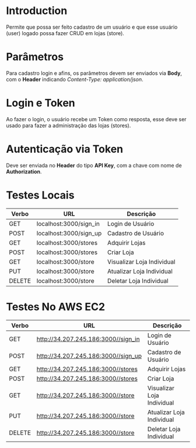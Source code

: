 
# Introduction

Permite que possa ser feito cadastro de um usuário e que esse usuário (user) logado possa fazer CRUD em lojas (store).

# Parâmetros

Para cadastro login e afins, os parâmetros devem ser enviados via **Body**, com o **Header** indicando *Content-Type: application/json*.

# Login e Token

Ao fazer o login, o usuário recebe um Token como resposta, esse deve ser usado para fazer a administração das lojas (stores).

# Autenticação via Token

Deve ser enviada no **Header** do tipo **API Key**, com a chave com nome de **Authorization**.

# Testes Locais

| Verbo  | URL                    | Descrição                  |
|--------|------------------------|----------------------------|
| GET    | localhost:3000/sign_in | Login de Usuário           |
| POST   | localhost:3000/sign_up | Cadastro de Usuário        |
| GET    | localhost:3000/stores  | Adquirir Lojas             |
| POST   | localhost:3000/stores  | Criar Loja                 |
| GET    | localhost:3000/store   | Visualizar Loja Individual |
| PUT    | localhost:3000/store   | Atualizar Loja Individual  |
| DELETE | localhost:3000/store   | Deletar Loja Individual    |

# Testes No AWS EC2

| Verbo  | URL                    | Descrição                  |
|--------|------------------------|----------------------------|
| GET    | http://34.207.245.186:3000//sign_in | Login de Usuário           |
| POST   | http://34.207.245.186:3000//sign_up | Cadastro de Usuário        |
| GET    | http://34.207.245.186:3000//stores  | Adquirir Lojas             |
| POST   | http://34.207.245.186:3000//stores  | Criar Loja                 |
| GET    | http://34.207.245.186:3000//store   | Visualizar Loja Individual |
| PUT    | http://34.207.245.186:3000//store   | Atualizar Loja Individual  |
| DELETE | http://34.207.245.186:3000//store   | Deletar Loja Individual    |